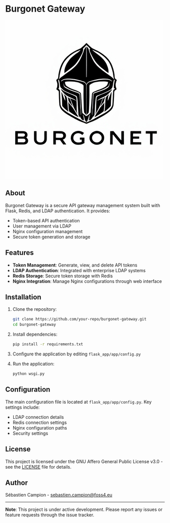 # Burgonet Gateway

![Burgonet Logo](flask_app/app/static/images/logo.png)

## About

Burgonet Gateway is a secure API gateway management system built with Flask, Redis, and LDAP authentication. It provides:

- Token-based API authentication
- User management via LDAP
- Nginx configuration management
- Secure token generation and storage

## Features

- **Token Management**: Generate, view, and delete API tokens
- **LDAP Authentication**: Integrated with enterprise LDAP systems
- **Redis Storage**: Secure token storage with Redis
- **Nginx Integration**: Manage Nginx configurations through web interface

## Installation

1. Clone the repository:
   ```bash
   git clone https://github.com/your-repo/burgonet-gateway.git
   cd burgonet-gateway
   ```

2. Install dependencies:
   ```bash
   pip install -r requirements.txt
   ```

3. Configure the application by editing `flask_app/app/config.py`

4. Run the application:
   ```bash
   python wsgi.py
   ```

## Configuration

The main configuration file is located at `flask_app/app/config.py`. Key settings include:

- LDAP connection details
- Redis connection settings
- Nginx configuration paths
- Security settings

## License

This project is licensed under the GNU Affero General Public License v3.0 - see the [LICENSE](LICENSE) file for details.

## Author

Sébastien Campion - sebastien.campion@foss4.eu

---

**Note**: This project is under active development. Please report any issues or feature requests through the issue tracker.
